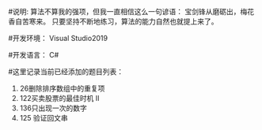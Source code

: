 #说明:
算法不算我的强项，但我一直相信这么一句谚语：
宝剑锋从磨砺出，梅花香自苦寒来。
只要坚持不断地练习，算法的能力自然也就提上来了。

#开发环境：
Visual Studio2019

#开发语言：
C#

#这里记录当前已经添加的题目列表：
1. 26删除排序数组中的重复项
2. 122买卖股票的最佳时机 II
3. 136只出现一次的数字
4. 125 验证回文串
